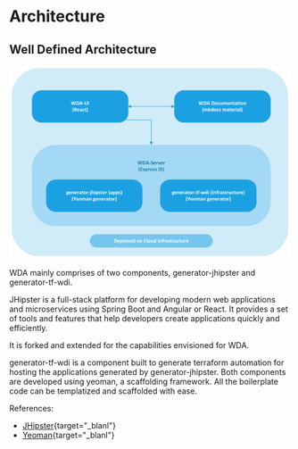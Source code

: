 # Architecture

## Well Defined Architecture
<a href="/Images/wdaarch.png" target="_blank"><img src="/Images/wdaarch.png" alt="Image"></a>

WDA mainly comprises of two components, generator-jhipster and generator-tf-wdi.

JHipster is a full-stack platform for developing modern web applications and microservices using Spring Boot and Angular or React. It provides a set of tools and features that help developers create applications quickly and efficiently.

It is forked and extended for the capabilities envisioned for WDA.

generator-tf-wdi is a component built to generate terraform automation for hosting the applications generated by generator-jhipster.
Both components are developed using yeoman, a scaffolding framework. All the boilerplate code can be templatized and scaffolded with ease.

References:

- [JHipster](https://www.jhipster.tech/){target="_blanl"}
- [Yeoman](https://yeoman.io/){target="_blanl"}












